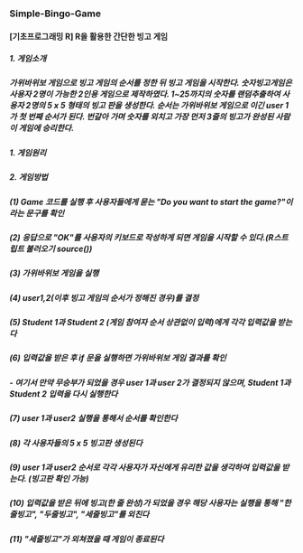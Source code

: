 ### Simple-Bingo-Game
#### [기초프로그래밍 R] R을 활용한 간단한 빙고 게임

##### 1. 게임소개
##### 가위바위보 게임으로 빙고 게임의 순서를 정한 뒤 빙고 게임을 시작한다. 숫자빙고게임은 사용자 2명이 가능한 2인용 게임으로 제작하였다. 1~25까지의 숫자를 랜덤추출하여 사용자 2명의 5 x 5 형태의 빙고 판을 생성한다. 순서는 가위바위보 게임으로 이긴 user 1가 첫 번째 순서가 된다. 번갈아 가며 숫자를 외치고 가장 먼저 3줄의 빙고가 완성된 사람이 게임에 승리한다.


##### 1. 게임원리

##### 2. 게임방법

##### (1) Game 코드를 실행 후 사용자들에게 묻는 "Do you want to start the game?"이라는 문구를 확인

##### (2) 응답으로 "OK"를 사용자의 키보드로 작성하게 되면 게임을 시작할 수 있다.(R스트립트 불러오기 source())

##### (3) 가위바위보 게임을 실행

##### (4) user1,2(이후 빙고 게임의 순서가 정해진 경우)를 결정

##### (5) Student 1과 Student 2 (게임 참여자 순서 상관없이 입력)에게 각각 입력값을 받는다

##### (6) 입력값을 받은 후 if 문을 실행하면 가위바위보 게임 결과를 확인
##### - 여기서 만약 무승부가 되었을 경우 user 1과 user 2가 결정되지 않으며, Student 1과 Student 2 입력을 다시 실행한다

##### (7) user 1과 user2 실행을 통해서 순서를 확인한다

##### (8) 각 사용자들의 5 x 5 빙고판 생성된다

##### (9) user 1과 user2 순서로 각각 사용자가 자신에게 유리한 값을 생각하여 입력값을 받는다. (빙고판 확인 가능)

##### (10) 입력값을 받은 뒤에 빙고(한 줄 완성)가 되었을 경우 해당 사용자는 실행을 통해 "한줄빙고", "두줄빙고", "세줄빙고"를 외친다

##### (11) "세줄빙고"가 외쳐졌을 때 게임이 종료된다
